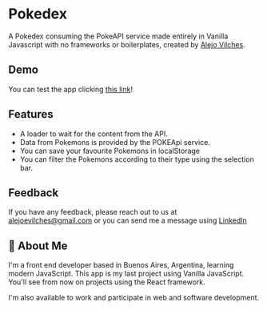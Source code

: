 # Pokedex

A Pokedex consuming the PokeAPI service made entirely in Vanilla Javascript with no frameworks or boilerplates, created by [Alejo Vilches](https://www.linkedin.com/in/alejo-ezequiel-vilches-189b3277/).

## Demo

You can test the app clicking [this link](https://pokedex-alejovilches.netlify.app)!

## Features

- A loader to wait for the content from the API.
- Data from Pokemons is provided by the POKEApi service.
- You can save your favourite Pokemons in localStorage
- You can filter the Pokemons according to their type using the selection bar.

## Feedback

If you have any feedback, please reach out to us at alejoevilches@gmail.com or you can send me a message using [LinkedIn](https://www.linkedin.com/in/alejo-ezequiel-vilches-189b3277/)

## 🚀 About Me
I'm a front end developer based in Buenos Aires, Argentina, learning modern JavaScript. This app is my last project using Vanilla JavaScript. You'll see from now on projects using the React framework.

I'm also available to work and participate in web and software development.



